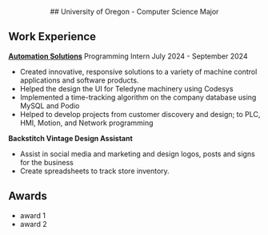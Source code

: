 <p align="center">
## University of Oregon - Computer Science Major
</p>

## Work Experience
**[Automation Solutions](https://www.asmym.com/)**
Programming Intern
July 2024 - September 2024
- Created innovative, responsive solutions to a variety of machine control applications and software products. 
- Helped the design the UI for Teledyne machinery using Codesys
- Implemented a time-tracking algorithm on the company database using MySQL and Podio
- Helped to develop projects from customer discovery and design; to PLC, HMI, Motion, and Network programming

**Backstitch Vintage Design Assistant**
- Assist in social media and marketing and design logos, posts and signs for the business
- Create spreadsheets to track store inventory.


## Awards
- award 1
- award 2
